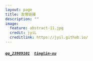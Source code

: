 ```yaml
---
layout: page
title: 友情链接
description: ""
image:
  feature: abstract-11.jpg
  credit: jyiL
  creditlink: https://jyil.github.io/
---
```


##### <a href="http://blog.csdn.net/qq_23989101" target="view_window">`qq_23989101`</a>&nbsp;&nbsp;&nbsp;&nbsp;<a href="https://tinglin-xu.github.io" target="view_window">`tinglin-xu`</a>&nbsp;&nbsp;&nbsp;&nbsp;
